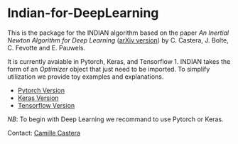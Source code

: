 # Indian-for-DeepLearning

This is the package for the INDIAN algorithm based on the paper *An Inertial Newton Algorithm for Deep Learning* ([arXiv version](https://arxiv.org/abs/1905.12278)) by C. Castera, J. Bolte, C. Fevotte and E. Pauwels.

It is currently avaiable in Pytorch, Keras, and Tensorflow 1. INDIAN takes the form of an *Optimizer* object that just need to be imported. To simplify utilization we provide toy examples and explanations.

* [Pytorch Version](https://github.com/camcastera/Indian-for-DeepLearning/tree/master/indian_for_pytorch)
* [Keras Version](https://github.com/camcastera/Indian-for-DeepLearning/tree/master/indian_for_keras)
* [Tensorflow Version](https://github.com/camcastera/Indian-for-DeepLearning/tree/master/indian_for_tensorflow)

_NB_: To begin with Deep Learning we recommand to use Pytorch or Keras.

Contact: [Camille Castera](https://camcastera.github.io/contact.html)

